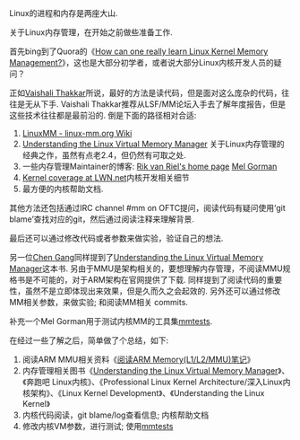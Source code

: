 Linux的进程和内存是两座大山. 

关于Linux内存管理，在开始之前做些准备工作. 

首先bing到了Quora的《[How can one really learn Linux Kernel Memory Management?](https://www.quora.com/How-can-one-really-learn-Linux-Kernel-Memory-Management)》，这也是大部分初学者，或者说大部分Linux内核开发人员的疑问？

正如[Vaishali Thakkar](https://www.quora.com/profile/Vaishali-Thakkar-1)所说，最好的方法是读代码，但是面对这么庞杂的代码，往往是无从下手. Vaishali Thakkar推荐从LSF/MM论坛入手去了解年度报告，但是这些技术往往都是最前沿的. 倒是下面的路径相对合适: 

1. [LinuxMM - linux-mm.org Wiki](http://linux-mm.org/)
2. [Understanding the Linux Virtual Memory Manager](https://www.kernel.org/doc/gorman/) 关于Linux内存管理的经典之作，虽然有点老2.4，但仍然有可取之处. 
3. 一些内存管理Maintainer的博客: [Rik van Riel's home page](http://surriel.com/blog/1) [Mel Gorman](http://www.csn.ul.ie/~mel/blog/)
4. [Kernel coverage at LWN.net](https://lwn.net/Kernel/)内核开发相关细节
5. 最方便的内核帮助文档. 

其他方法还包括通过IRC channel #mm on OFTC提问，阅读代码有疑问使用‘git blame’查找对应的git，然后通过阅读注释来理解背景. 

最后还可以通过修改代码或者参数来做实验，验证自己的想法. 

另一位[Chen Gang](https://www.quora.com/profile/Chen-Gang-2)同样提到了[Understanding the Linux Virtual Memory Manager](https://www.kernel.org/doc/gorman/)这本书. 另由于MMU是架构相关的，要想理解内存管理，不阅读MMU规格书是不可能的，对于ARM架构在官网提供了下载. 同样提到了阅读代码的重要性，虽然不是立即体现出来效果，但是久而久之会起效的. 另外还可以通过修改MM相关参数，来做实验; 和阅读MM相关 commits. 

补充一个Mel Gorman用于测试内核MM的工具集[mmtests](https://github.com/gormanm/mmtests). 

在经过一些了解之后，简单做了个总结，如下: 

1. 阅读ARM MMU相关资料《[阅读ARM Memory(L1/L2/MMU)笔记](http://www.cnblogs.com/arnoldlu/p/7883663.html)》
2. 内存管理相关图书《[Understanding the Linux Virtual Memory Manager](https://www.kernel.org/doc/gorman/)》、《奔跑吧 Linux内核》、《Professional Linux Kernel Architecture/深入Linux内核架构》、《Linux Kernel Development》、《Understanding the Linux Kernel》
3. 内核代码阅读，git blame/log查看信息; 内核帮助文档
4. 修改内核VM参数，进行测试; 使用[mmtests](https://github.com/gormanm/mmtests)